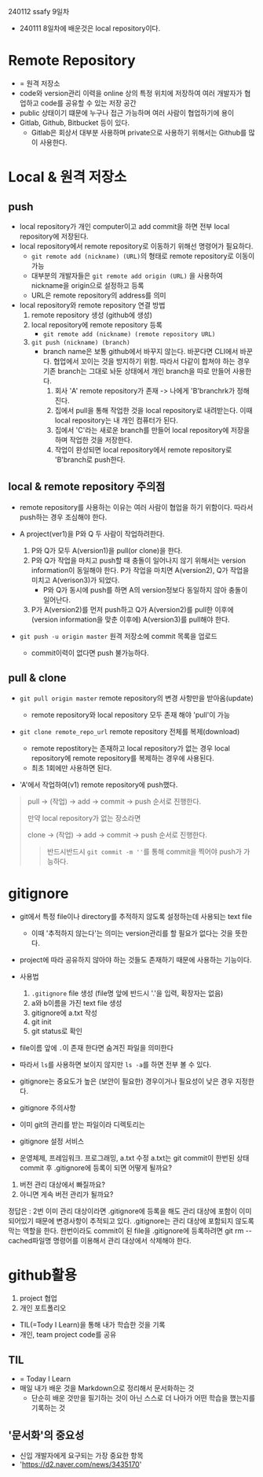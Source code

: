 240112 ssafy 9일차
* 240111 8일차에 배운것은 local repository이다.

# Remote Repository
* = 원격 저장소
* code와 version관리 이력을 online 상의 특정 위치에 저장하여 여러 개발자가 협업하고 code를 공유할 수 있는 저장 공간
* public 상태이기 떄문에 누구나 접근 가능하며 여러 사람이 협업하기에 용이
* Gitlab, Github, Bitbucket 등이 있다.
    * Gitlab은 회상서 대부분 사용하며 private으로 사용하기 위해서는 Github를 많이 사용한다.

# Local & 원격 저장소
## push
* local repository가 개인 computer이고 add commit을 하면 전부 local repository에 저장된다.
* local repository에서 remote repository로 이동하기 위해선 명령어가 필요하다.
    * `git remote add (nickname) (URL)`의 형태로 remote repository로 이동이 가능
    * 대부분의 개발자들은 `git remote add origin (URL)` 을 사용하여 nickname을 origin으로 설정하고 등록
    * URL은 remote repository의 address를 의미
* local repository와 remote repository 연결 방법
    1. remote repository 생성 (github에 생성)
    2. local repository에 remote repository 등록
        * `git remote add (nickname) (remote repository URL)`
    3. `git push (nickname) (branch)`
        * branch name은 보통 github에서 바꾸지 않는다. 바꾼다면 CLI에서 바꾼다. 협업에서 꼬이는 것을 방지하기 위함. 따라서 다같이 합쳐야 하는 경우 기존 branch는 그대로 놔둔 상태에서 개인 branch을 따로 만들어 사용한다.
            1. 회사 'A' remote repository가 존재 -> 나에게 'B'branchrk가 정해진다.
            2. 집에서 pull을 통해 작업한 것을 local repository로 내려받는다. 이때 local repository는 내 개인 컴퓨터가 된다.
            3. 집에서 'C'라는 새로운 branch를 만들어 local repository에 저장을 하며 작업한 것을 저장한다.
            4. 작업이 완성되면 local repository에서 remote repository로 'B'branch로 push한다.
## local & remote repository 주의점
* remote repository를 사용하는 이유는 여러 사람이 협업을 하기 위함이다. 따라서 push하는 경우 조심해야 한다.
* A project(ver1)을 P와 Q 두 사람이 작업하려한다.
    1. P와 Q가 모두 A(version1)을 pull(or clone)을 한다.
    2. P와 Q가 작업을 마치고 push할 때 충돌이 일어나지 않기 위해서는 version information이 동일해야 한다. P가 작업을 마치면 A(version2), Q가 작업을 미치고 A(verison3)가 되었다.
        * P와 Q가 동시에 push를 하면 A의 version정보다 동일하지 않아 충돌이 일어난다.
    3. P가 A(version2)를 먼저 push하고 Q가 A(version2)를 pull한 이후에(version information을 맞춘 이후에) A(version3)를 pull해야 한다.

            
* `git push -u origin master` 원격 저장소에 commit 목록을 업로드
    * commit이력이 없다면 push 불가능하다.

## pull & clone
* `git pull origin master` remote repository의 변경 사항만을 받아옴(update)
    * remote repository와 local repository 모두 존재 해야 'pull'이 가능
* `git clone remote_repo_url` remote repository 전체를 복제(download)
    * remote repostitory는 존재하고 local repository가 없는 경우 local repository에 remote repository를 복제하는 경우에 사용된다.
    * 최초 1회에만 사용하면 된다.

* 'A'에서 작업하여(v1) remote repository에 push했다.

> pull -> (작업) -> add -> commit -> push 순서로 진행한다.
>
> 만약 local repository가 없는 장소라면
>
> clone -> (작업) -> add -> commit -> push 순서로 진행한다.
>> 반드시반드시 `git commit -m ''`를 통해 commit을 찍어야 push가 가능하다.

# gitignore
* git에서 특정 file이나 directory를 추적하지 않도록 설정하는데 사용되는 text file
    * 이때 '추적하지 않는다'는 의미는 version관리를 할 필요가 없다는 것을 뜻한다.
* project에 따라 공유하지 않아야 하는 것들도 존재하기 때문에 사용하는 기능이다.
* 사용법
    1. `.gitignore` file 생성 (file명 앞에 반드시 '.'을 입력, 확장자는 없음)
    2. a와 b이름을 가진 text file 생성
    3. gitignore에 a.txt 작성
    4. git init
    5. git status로 확인








* file이름 앞에 `.`이 존재 한다면 숨겨진 파일을 의미한다
* 따라서 `ls`를 사용하면 보이지 않지만 `ls -a`를 하면 전부 볼 수 있다.

* gitignore는 중요도가 높은 (보안이 필요한) 경우이거나 필요성이 낮은 경우 지정한다.

* gitignore 주의사항
* 이미 git의 관리를 받는 파일이라 디렉토리는 

* gitignore 설정 서비스
* 운영체제, 프레임워크. 프로그래밍, 
a.txt 수정
a.txt는 git commit이 한번된 상태
commit 후 .gitignore에 등록이 되면
어떻게 될까요?

1. 버전 관리 대상에서 빠질까요?
2. 아니면 게속 버전 관리가 될까요?

정답은 : 2번
이미 관리 대상이라면 .gitignore에 등록을 해도 관리 대상에 포함이 이미 되어있기 때문에 변경사항이 추적되고 있다.
.gitignore는 관리 대상에 포함되지 않도록 막는 역할을 한다.
한번이라도 commit이 된 file을 .gitignore에 등록하려면
git rm --cached파일명
명령어를 이용해서 관리 대상에서 삭제해야 한다.
# github활용
1. project 협업
2. 개인 포트폴리오

* TIL(=Tody I Learn)을 통해 내가 학습한 것을 기록
* 개인, team project code를 공유

## TIL
* = Today I Learn
* 매일 내가 배운 것을 Markdown으로 정리해서 문서화하는 것
    * 단순히 배운 것만을 필기하는 것이 아닌 스스로 더 나아가 어떤 학습을 했는지를 기록하는 것

## '문서화'의 중요성
* 신입 개발자에게 요구되는 가장 중요한 항목
* 'https://d2.naver.com/news/3435170'